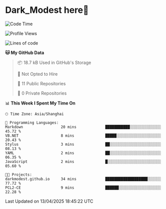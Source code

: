 # Dark_Modest here👋
<!--
<img align="left" src="https://github-readme-stats.vercel.app/api/top-langs/?username=DarkModest" height=255>
<img align="left" src="https://github-readme-stats.vercel.app/api?username=DarkModest&include_all_commits=true&count_private-true&custom_title=Dark_Modest'%20GitHub%20Stats&line_height=30&show_icons=true&hide_border=false&bg_color=ffffff&title_color=000000&icon_color=000000&text_color=463467"><br>
-->
<!--START_SECTION:waka-->
![Code Time](http://img.shields.io/badge/Code%20Time-208%20hrs%2012%20mins-blue)

![Profile Views](http://img.shields.io/badge/Profile%20Views-0-blue)

![Lines of code](https://img.shields.io/badge/From%20Hello%20World%20I%27ve%20Written-176.9%20thousand%20lines%20of%20code-blue)

**🐱 My GitHub Data** 

> 📦 18.7 kB Used in GitHub's Storage 
 > 
> 🚫 Not Opted to Hire
 > 
> 📜 11 Public Repositories 
 > 
> 🔑 0 Private Repositories 
 > 
📊 **This Week I Spent My Time On** 

```text
🕑︎ Time Zone: Asia/Shanghai

💬 Programming Languages: 
Markdown                 20 mins             ███████████░░░░░░░░░░░░░░   45.72 % 
VB.NET                   8 mins              █████░░░░░░░░░░░░░░░░░░░░   20.43 % 
Stylus                   3 mins              ██░░░░░░░░░░░░░░░░░░░░░░░   08.13 % 
YAML                     2 mins              ██░░░░░░░░░░░░░░░░░░░░░░░   06.35 % 
JavaScript               2 mins              █░░░░░░░░░░░░░░░░░░░░░░░░   05.60 % 

🐱‍💻 Projects: 
darkmodest.github.io     34 mins             ███████████████████░░░░░░   77.72 % 
PCL2-CE                  9 mins              ██████░░░░░░░░░░░░░░░░░░░   22.28 % 
```


 Last Updated on 13/04/2025 18:45:22 UTC
<!--END_SECTION:waka-->
